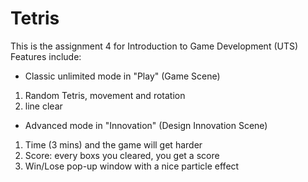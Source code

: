 # Tetris
This is the assignment 4 for Introduction to Game Development (UTS)
Features include:
- Classic unlimited mode in "Play" (Game Scene)
1. Random Tetris, movement and rotation
2. line clear
- Advanced mode in "Innovation" (Design Innovation Scene)
1. Time (3 mins) and the game will get harder
2. Score: every boxs you cleared, you get a score
3. Win/Lose pop-up window with a nice particle effect
